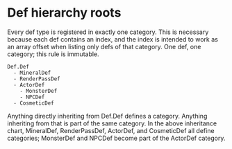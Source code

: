 # Def hierarchy roots

Every def type is registered in exactly one category. This is necessary because each def contains an index, and the index is intended to work as an array offset when listing only defs of that category. One def, one category; this rule is immutable.

```
Def.Def
  - MineralDef
  - RenderPassDef
  - ActorDef
    - MonsterDef
    - NPCDef
  - CosmeticDef
```

Anything directly inheriting from Def.Def defines a category. Anything inheriting from that is part of the same category. In the above inheritance chart, MineralDef, RenderPassDef, ActorDef, and CosmeticDef all define categories; MonsterDef and NPCDef become part of the ActorDef category.